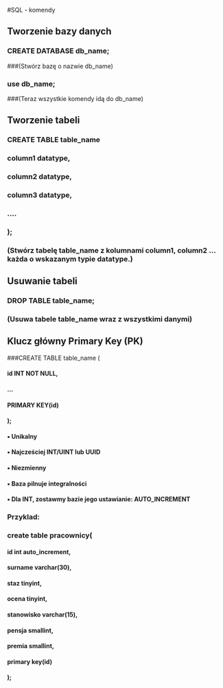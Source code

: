 #SQL - komendy

## Tworzenie bazy danych

### CREATE DATABASE db_name;   
###(Stwórz bazę o nazwie db_name)
### use db_name;               
###(Teraz wszystkie komendy idą do db_name)

## Tworzenie tabeli

### CREATE TABLE table_name 
###   	column1 datatype,
###   	column2 datatype,
###   	column3 datatype,
###   	....
###   );
###   (Stwórz tabelę table_name z kolumnami column1, column2 … każda o wskazanym typie datatype.)

## Usuwanie tabeli

### DROP TABLE table_name;
### (Usuwa tabele table_name wraz z wszystkimi danymi)

## Klucz główny Primary Key (PK)

###CREATE TABLE table_name (
####  	id INT NOT NULL,
#### 	...
####   	PRIMARY KEY(id)
####   );

####   ▪ Unikalny
####   ▪ Najcześciej INT/UINT lub UUID
####   ▪ Niezmienny
####   ▪ Baza pilnuje integralności
####   ▪ Dla INT, zostawmy bazie jego ustawianie: AUTO_INCREMENT

### Przyklad: 
###                create table pracownicy(
####               id int auto_increment,  
####               surname varchar(30),
####               staz tinyint,
####               ocena tinyint,
####               stanowisko varchar(15),
####               pensja smallint,
####               premia smallint,
####               primary key(id)  
####              );
###

###
###
###
###
###
###
###
###
###
###
###
###
###
###
###
###
###
###
###
###
###
###
###
###
###
###
###
###
###
###
###
###
###
###
###
###
###
###
###
###
###
###
###
###
###
###
###
###
###
###
###
###
###
###
###
###
###
###
###
###
###
###
###
###
###
###
###
###
###
###
###
###
###
###
###
###
###
###
###
###
###
###
###
###
###
###
###
###
###
###
###
###
###
###
###
###
###
###
###
###
###
###

